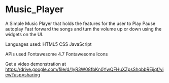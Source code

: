 # Music_Player

A Simple Music Player that holds the features for the user to 
Play
Pause 
autoplay 
Fast forward the songs and 
turn the volume up or down
using the widgets on the UI. 

Languages used:
HTML5
CSS
JavaScript

APIs used
Fontawesome 4.7
Fontawesome Icons

Get a video demonstration at 
https://drive.google.com/file/d/1yR3W08fbKn0YwQFHuXZpsShqbbREijqf/view?usp=sharing

